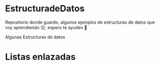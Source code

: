 # EstructuradeDatos
Repositorio donde guardo, algunos ejemplos de estructuras de datos que voy aprendiendo 😊,
espero te ayuden 👊

Algunas Estructuras de datos 
# Listas enlazadas
